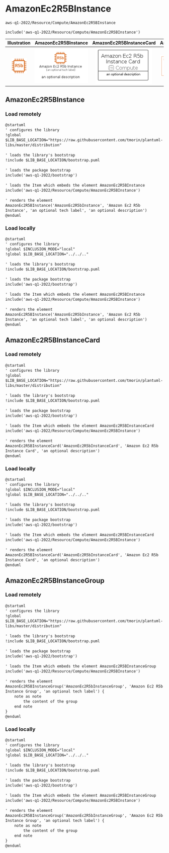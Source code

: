 # AmazonEc2R5BInstance


```text
aws-q1-2022/Resource/Compute/AmazonEc2R5BInstance
```

```text
include('aws-q1-2022/Resource/Compute/AmazonEc2R5BInstance')
```



| Illustration | AmazonEc2R5BInstance | AmazonEc2R5BInstanceCard | AmazonEc2R5BInstanceGroup |
| :---: | :---: | :---: | :---: |
| ![illustration for Illustration](../../../aws-q1-2022/Resource/Compute/AmazonEc2R5BInstance.png) | ![illustration for AmazonEc2R5BInstance](../../../aws-q1-2022/Resource/Compute/AmazonEc2R5BInstance.Local.png) | ![illustration for AmazonEc2R5BInstanceCard](../../../aws-q1-2022/Resource/Compute/AmazonEc2R5BInstanceCard.Local.png) | ![illustration for AmazonEc2R5BInstanceGroup](../../../aws-q1-2022/Resource/Compute/AmazonEc2R5BInstanceGroup.Local.png) |




## AmazonEc2R5BInstance

### Load remotely
```plantuml
@startuml
' configures the library
!global $LIB_BASE_LOCATION="https://raw.githubusercontent.com/tmorin/plantuml-libs/master/distribution"

' loads the library's bootstrap
!include $LIB_BASE_LOCATION/bootstrap.puml

' loads the package bootstrap
include('aws-q1-2022/bootstrap')

' loads the Item which embeds the element AmazonEc2R5BInstance
include('aws-q1-2022/Resource/Compute/AmazonEc2R5BInstance')

' renders the element
AmazonEc2R5BInstance('AmazonEc2R5bInstance', 'Amazon Ec2 R5b Instance', 'an optional tech label', 'an optional description')
@enduml
```

### Load locally
```plantuml
@startuml
' configures the library
!global $INCLUSION_MODE="local"
!global $LIB_BASE_LOCATION="../../.."

' loads the library's bootstrap
!include $LIB_BASE_LOCATION/bootstrap.puml

' loads the package bootstrap
include('aws-q1-2022/bootstrap')

' loads the Item which embeds the element AmazonEc2R5BInstance
include('aws-q1-2022/Resource/Compute/AmazonEc2R5BInstance')

' renders the element
AmazonEc2R5BInstance('AmazonEc2R5bInstance', 'Amazon Ec2 R5b Instance', 'an optional tech label', 'an optional description')
@enduml
```

## AmazonEc2R5BInstanceCard

### Load remotely
```plantuml
@startuml
' configures the library
!global $LIB_BASE_LOCATION="https://raw.githubusercontent.com/tmorin/plantuml-libs/master/distribution"

' loads the library's bootstrap
!include $LIB_BASE_LOCATION/bootstrap.puml

' loads the package bootstrap
include('aws-q1-2022/bootstrap')

' loads the Item which embeds the element AmazonEc2R5BInstanceCard
include('aws-q1-2022/Resource/Compute/AmazonEc2R5BInstance')

' renders the element
AmazonEc2R5BInstanceCard('AmazonEc2R5bInstanceCard', 'Amazon Ec2 R5b Instance Card', 'an optional description')
@enduml
```

### Load locally
```plantuml
@startuml
' configures the library
!global $INCLUSION_MODE="local"
!global $LIB_BASE_LOCATION="../../.."

' loads the library's bootstrap
!include $LIB_BASE_LOCATION/bootstrap.puml

' loads the package bootstrap
include('aws-q1-2022/bootstrap')

' loads the Item which embeds the element AmazonEc2R5BInstanceCard
include('aws-q1-2022/Resource/Compute/AmazonEc2R5BInstance')

' renders the element
AmazonEc2R5BInstanceCard('AmazonEc2R5bInstanceCard', 'Amazon Ec2 R5b Instance Card', 'an optional description')
@enduml
```

## AmazonEc2R5BInstanceGroup

### Load remotely
```plantuml
@startuml
' configures the library
!global $LIB_BASE_LOCATION="https://raw.githubusercontent.com/tmorin/plantuml-libs/master/distribution"

' loads the library's bootstrap
!include $LIB_BASE_LOCATION/bootstrap.puml

' loads the package bootstrap
include('aws-q1-2022/bootstrap')

' loads the Item which embeds the element AmazonEc2R5BInstanceGroup
include('aws-q1-2022/Resource/Compute/AmazonEc2R5BInstance')

' renders the element
AmazonEc2R5BInstanceGroup('AmazonEc2R5bInstanceGroup', 'Amazon Ec2 R5b Instance Group', 'an optional tech label') {
    note as note
        the content of the group
    end note
}
@enduml
```

### Load locally
```plantuml
@startuml
' configures the library
!global $INCLUSION_MODE="local"
!global $LIB_BASE_LOCATION="../../.."

' loads the library's bootstrap
!include $LIB_BASE_LOCATION/bootstrap.puml

' loads the package bootstrap
include('aws-q1-2022/bootstrap')

' loads the Item which embeds the element AmazonEc2R5BInstanceGroup
include('aws-q1-2022/Resource/Compute/AmazonEc2R5BInstance')

' renders the element
AmazonEc2R5BInstanceGroup('AmazonEc2R5bInstanceGroup', 'Amazon Ec2 R5b Instance Group', 'an optional tech label') {
    note as note
        the content of the group
    end note
}
@enduml
```

